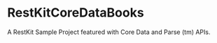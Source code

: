 RestKitCoreDataBooks
====================

A RestKit Sample Project featured with Core Data and Parse (tm) APIs.
